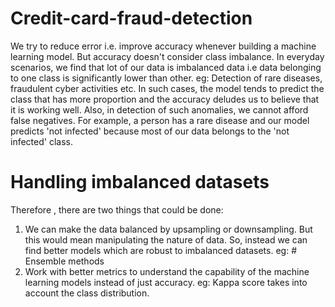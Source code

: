 # Credit-card-fraud-detection

We try to reduce error i.e. improve accuracy whenever building a machine learning model. But accuracy doesn't consider class imbalance. In everyday scenarios, we find that lot of our data is imbalanced data i.e data belonging to one class is significantly lower than other. 
eg: Detection of rare diseases, fraudulent cyber activities etc.
In such cases, the model tends to predict the class that has more proportion and the accuracy deludes us to believe that it is working well. 
Also, in detection of such anomalies, we cannot afford false negatives.
For example, a person has a rare disease and our model predicts 'not infected' because most of our data belongs to the 'not infected' class.

# Handling imbalanced datasets
Therefore , there are two things that could be done:
1. We can make the data balanced by upsampling or downsampling. But this would mean manipulating the nature of data. So, instead we can find better models which are robust to imbalanced datasets. eg: # Ensemble methods
2. Work with better metrics to understand the capability of the machine learning models instead of just accuracy.
eg: Kappa score takes into account the class distribution. 

